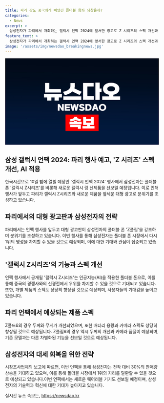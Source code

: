 ```yaml
---
title: 파리 감도 중국에게 빼앗긴 폴더블 왕좌 되찾을까?
categories:
  - News
excerpt: >
  삼성전자가 파리에서 개최하는 갤럭시 언팩 2024에 앞서한 광고로 Z 시리즈의 스펙 개선과 AI 적용이 강조된다. 새로운 갤럭시 Z폴드6과 Z플립6의 개인 시험도 공개되며, 카메라 품질 및 배터리 용량이 향상될 것으로 전망된다. 또한, 삼성전자는 폴더블에 최적화된 AI를 선보일 예정이며, 새로운 웨어러블 기기인 갤럭시 링과 기능이 탑재된 갤럭시 워치7 및 워치 울트라도 공개할 예정이다. 이번 행사로 삼성전자는 중국 기업의 폴더블 폰 시장 공략을 막을 수 있을지 기대를 모으고 있다.
feature_text: >
  삼성전자가 파리에서 개최하는 갤럭시 언팩 2024에 앞서한 광고로 Z 시리즈의 스펙 개선과 AI 적용이 강조된다. 새로운 갤럭시 Z폴드6과 Z플립6의 개인 시험도 공개되며, 카메라 품질 및 배터리 용량이 향상될 것으로 전망된다. 또한, 삼성전자는 폴더블에 최적화된 AI를 선보일 예정이며, 새로운 웨어러블 기기인 갤럭시 링과 기능이 탑재된 갤럭시 워치7 및 워치 울트라도 공개할 예정이다. 이번 행사로 삼성전자는 중국 기업의 폴더블 폰 시장 공략을 막을 수 있을지 기대를 모으고 있다.
image: '/assets/img/newsdao_breakingnews.jpg'
---
```


<p><img src="/assets/img/newsdao_breakingnews.jpg" alt="implanttips 속보" /></p>

<h2 data-ke-size="size26">삼성 갤럭시 언팩 2024: 파리 행사 예고, 'Z 시리즈' 스펙 개선, AI 적용</h2>

<p data-ke-size="size16">한국시간으로 10일 밤에 열릴 예정인 '갤럭시 언팩 2024' 행사에서 삼성전자는 폴더블 폰 '갤럭시 Z시리즈'를 비롯해 새로운 갤럭시 링 신제품을 선보일 예정입니다. 이로 인해 행사가 앞두고 파리가 갤럭시 Z시리즈와 새로운 제품을 앞세운 대형 광고로 분위기를 조성하고 있습니다.</p>

<h2 data-ke-size="size24">파리에서의 대형 광고판과 삼성전자의 전략</h2>

<p data-ke-size="size16">파리에서는 언팩 행사를 앞두고 대형 광고판이 삼성전자의 폴더블 폰 'Z플립'을 강조하며 분위기를 조성하고 있습니다. 이번 행사를 통해 삼성전자는 폴더블 폰 시장에서 다시 1위의 명성을 차지할 수 있을 것으로 예상되며, 이에 대한 기대와 관심이 집중되고 있습니다.</p>

<h2 data-ke-size="size24">'갤럭시 Z시리즈'의 기능과 스펙 개선</h2>

<p data-ke-size="size16">언팩 행사에서 공개될 '갤럭시 Z시리즈'는 인공지능(AI)을 적용한 폴더블 폰으로, 이를 통해 중국의 경쟁사와의 신경전에서 우위를 차지할 수 있을 것으로 기대되고 있습니다. 또한, 개별 제품의 스펙도 상당히 향상될 것으로 예상되며, 사용자들의 기대감을 높이고 있습니다.</p>

<h2 data-ke-size="size24">파리 언팩에서 예상되는 제품 스펙</h2>

<p data-ke-size="size16">Z폴드6의 경우 두께와 무게가 개선되었으며, 또한 배터리 용량과 카메라 스펙도 상당히 향상될 것으로 예상됩니다. Z플립6의 경우 역시 두께의 개선과 카메라 품질이 예상되며, 기존 모델과는 다른 차별화된 기능을 선보일 것으로 예상됩니다.</p>

<h2 data-ke-size="size24">삼성전자의 대세 회복을 위한 전략</h2>

<p data-ke-size="size16">시장조사업체의 보고에 따르면, 이번 언팩을 통해 삼성전자는 전작 대비 30%의 판매량 상승을 기대하고 있으며, 이를 통해 폴더블 시장에서 1위의 자리를 탈환할 수 있을 것으로 예상되고 있습니다.이번 언팩에서는 새로운 웨어러블 기기도 선보일 예정이며, 삼성전자의 기술력과 혁신에 대한 기대가 높아지고 있습니다.</p>
실시간 뉴스 속보는, <a href="https://newsdao.kr" rel="dofollow">https://newsdao.kr</a>


